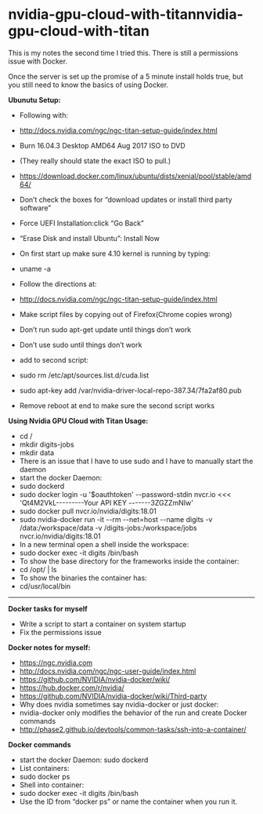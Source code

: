 # nvidia-gpu-cloud-with-titannvidia-gpu-cloud-with-titan

This is my notes the second time I tried this. There is still a permissions issue with Docker.

Once the server is set up the promise of a 5 minute install holds true, but you still need to know the basics of using Docker. 

**Ubunutu Setup:**
* Following with:
* http://docs.nvidia.com/ngc/ngc-titan-setup-guide/index.html
* Burn 16.04.3 Desktop AMD64 Aug 2017 ISO to DVD
* (They really should state the exact ISO to pull.) 
* https://download.docker.com/linux/ubuntu/dists/xenial/pool/stable/amd64/
* Don’t check the boxes for “download updates or install third party software”
* Force UEFI Installation:click “Go Back” 
* “Erase Disk and install Ubuntu”: Install Now
* On first start up make sure 4.10 kernel is running by typing:
* uname -a
* Follow the directions at:
* http://docs.nvidia.com/ngc/ngc-titan-setup-guide/index.html
* Make script files by copying out of Firefox(Chrome copies wrong)
* Don’t run sudo apt-get update until things don’t work
* Don’t use sudo until things don’t work

* add to second script:
* sudo rm /etc/apt/sources.list.d/cuda.list
* sudo apt-key add /var/nvidia-driver-local-repo-387.34/7fa2af80.pub
* Remove reboot at end to make sure the second script works


**Using Nvidia GPU Cloud with Titan Usage:**
* cd /
* mkdir digits-jobs
* mkdir data
* There is an issue that I have to use sudo and I have to manually start the daemon
* start the docker Daemon: 
* sudo dockerd
* sudo docker login -u '$oauthtoken' --password-stdin nvcr.io <<< 'Qt4M2VkL---------Your API KEY -------3ZGZZmNIw'
* sudo docker pull nvcr.io/nvidia/digits:18.01
* sudo nvidia-docker run -it --rm --net=host --name digits -v /data:/workspace/data -v /digits-jobs:/workspace/jobs nvcr.io/nvidia/digits:18.01
* In a new terminal open a shell inside the workspace:
* sudo docker exec -it digits /bin/bash
* To show the base directory for the frameworks inside the container:
* cd /opt/ | ls
* To show the binaries the container has:
* cd/usr/local/bin

***********************************************************************************
**Docker tasks for myself**
* Write a script to start a container on system startup
* Fix the permissions issue 

**Docker notes for myself:**
* https://ngc.nvidia.com
* http://docs.nvidia.com/ngc/ngc-user-guide/index.html
* https://github.com/NVIDIA/nvidia-docker/wiki/
* https://hub.docker.com/r/nvidia/
* https://github.com/NVIDIA/nvidia-docker/wiki/Third-party
* Why does nvidia sometimes say nvidia-docker or just docker:
* nvidia-docker only modifies the behavior of the run and create Docker commands
* http://phase2.github.io/devtools/common-tasks/ssh-into-a-container/

**Docker commands**
* start the docker Daemon: sudo dockerd
* List containers:
* sudo docker ps
* Shell into container:
* sudo docker exec -it digits /bin/bash
* Use the ID from “docker ps” or name the container when you run it.
